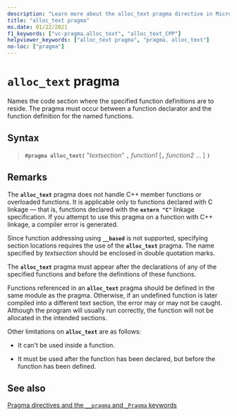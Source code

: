 ```yaml
---
description: "Learn more about the alloc_text pragma directive in Microsoft C/C++"
title: "alloc_text pragma"
ms.date: 01/22/2021
f1_keywords: ["vc-pragma.alloc_text", "alloc_text_CPP"]
helpviewer_keywords: ["alloc_text pragma", "pragma, alloc_text"]
no-loc: ["pragma"]
---
```

# `alloc_text` pragma

Names the code section where the specified function definitions are to reside. The pragma must occur between a function declarator and the function definition for the named functions.

## Syntax

> **`#pragma alloc_text(`** "*textsection*" **`,`** *function1* [**`,`** *function2* ... ] **`)`**

## Remarks

The **`alloc_text`** pragma does not handle C++ member functions or overloaded functions. It is applicable only to functions declared with C linkage — that is, functions declared with the **`extern "C"`** linkage specification. If you attempt to use this pragma on a function with C++ linkage, a compiler error is generated.

Since function addressing using **`__based`** is not supported, specifying section locations requires the use of the **`alloc_text`** pragma. The name specified by *textsection* should be enclosed in double quotation marks.

The **`alloc_text`** pragma must appear after the declarations of any of the specified functions and before the definitions of these functions.

Functions referenced in an **`alloc_text`** pragma should be defined in the same module as the pragma. Otherwise, if an undefined function is later compiled into a different text section, the error may or may not be caught. Although the program will usually run correctly, the function will not be allocated in the intended sections.

Other limitations on **`alloc_text`** are as follows:

- It can't be used inside a function.

- It must be used after the function has been declared, but before the function has been defined.

## See also

[Pragma directives and the `__pragma` and `_Pragma` keywords](./pragma-directives-and-the-pragma-keyword.md)
